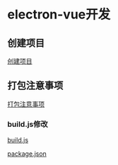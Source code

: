 # electron-vue开发

## 创建项目

[创建项目](./docs/%E5%88%9B%E5%BB%BA%E9%A1%B9%E7%9B%AE.md)

## 打包注意事项

[打包注意事项](./docs/%E6%89%93%E5%8C%85%E6%B3%A8%E6%84%8F%E4%BA%8B%E9%A1%B9.md)

### build.js修改
[build.js](./docs/build.js)

[package.json](./docs/package.json)
